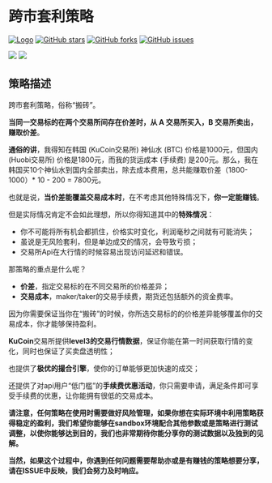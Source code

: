 # 跨市套利策略

[![Logo](https://img.shields.io/badge/KuCoin-KuMex-yellowgreen?style=flat-square)](https://github.com/Kucoin-academy/Guide)
[![GitHub stars](https://img.shields.io/github/stars/Kucoin-academy/inter-exchange-spread.svg?label=Stars&style=flat-square)](https://github.com/Kucoin-academy/inter-exchange-spread)
[![GitHub forks](https://img.shields.io/github/forks/Kucoin-academy/inter-exchange-spread.svg?label=Fork&style=flat-square)](https://github.com/Kucoin-academy/inter-exchange-spread)
[![GitHub issues](https://img.shields.io/github/issues/Kucoin-academy/inter-exchange-spread.svg?label=Issue&style=flat-square)](https://github.com/Kucoin-academy/inter-exchange-spread/issues)

[![](https://img.shields.io/badge/lang-English-informational.svg?longCache=true&style=flat-square)](README.md)
[![](https://img.shields.io/badge/lang-Chinese-red.svg?longCache=true&style=flat-square)](README_CN.md)

## 策略描述

跨市套利策略，俗称“搬砖”。

**当同一交易标的在两个交易所间存在价差时，从 A 交易所买入，B 交易所卖出，赚取价差**。

**通俗的讲**，我得知在韩国 (KuCoin交易所) 神仙水 (BTC) 价格是1000元，但国内 (Huobi交易所) 价格是1800元，而我的货运成本 (手续费) 是200元。那么，我在韩国买10个神仙水到国内全部卖出，除去成本费用，总共能赚取价差（1800-1000）* 10 - 200 = 7800元。

也就是说，**当价差能覆盖交易成本时**，在不考虑其他特殊情况下，**你一定能赚钱**。

但是实际情况肯定不会如此理想，所以你得知道其中的**特殊情况**：

* 你不可能将所有机会都抓住，价格实时变化，利润毫秒之间就有可能消失；
* 虽说是无风险套利，但是单边成交的情况，会导致亏损；
* 交易所Api在大行情的时候容易出现访问延迟和错误。

那策略的重点是什么呢？

* **价差**，指定交易标的在不同交易所的价格差异；
* **交易成本**，maker/taker的交易手续费，期货还包括额外的资金费率。

因为你需要保证当你在“搬砖”的时候，你所选交易标的的价格差异能够覆盖你的交易成本，你才能够保持盈利。

**KuCoin**交易所提供**level3的交易行情数据**，保证你能在第一时间获取行情的变化，同时也保证了买卖盘透明性；

也提供了**极优的撮合引擎**，使你的订单能够更加快速的成交；

还提供了对api用户“低门槛”的**手续费优惠活动**，你只需要申请，满足条件即可享受手续费的优惠，让你能拥有很低的交易成本。



**请注意，任何策略在使用时需要做好风险管理，如果你想在实际环境中利用策略获得稳定的盈利，我们希望你能够在sandbox环境配合其他参数或是策略进行测试调整，以使你能够达到目的，我们也非常期待你能分享你的测试数据以及独到的见解。**

**当然，如果这个过程中，你遇到任何问题需要帮助亦或是有赚钱的策略想要分享，请在ISSUE中反映，我们会努力及时响应。**

